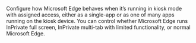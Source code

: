 Configure how Microsoft Edge behaves when it’s running in kiosk mode with assigned access, either as a single-app or as one of many apps running on the kiosk device. You can control whether Microsoft Edge runs InPrivate full screen, InPrivate multi-tab with limited functionality, or normal Microsoft Edge.